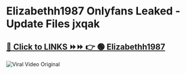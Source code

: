
 # Elizabethh1987 Onlyfans Leaked - Update Files jxqak

## <h2><a href="https://clipsfans.com/Elizabethh1987&ref=git">🔗 Click to LINKS ⏩⏩ 👉 🟢 Elizabethh1987 </a></h2>

<a href="https://clipsfans.com/Elizabethh1987&ref=git" rel="nofollow" data-target="animated-image.originalLink"><img src="https://i.ibb.co.com/xMMVF88/686577567.gif" alt="Viral Video Original" style="max-width: 100%; display: inline-block;" data-target="animated-image.originalImage"></a>

